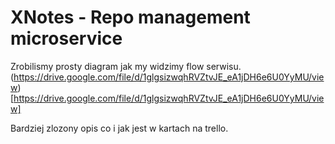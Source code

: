 # XNotes - Repo management microservice

Zrobilismy prosty diagram jak my widzimy flow serwisu.
(https://drive.google.com/file/d/1glgsizwqhRVZtvJE_eA1jDH6e6U0YyMU/view)[https://drive.google.com/file/d/1glgsizwqhRVZtvJE_eA1jDH6e6U0YyMU/view]

Bardziej zlozony opis co i jak jest w kartach na trello.
